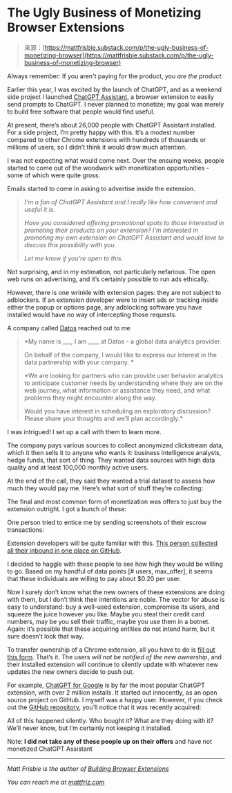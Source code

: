 <!--yml
category: 未分类
date: 2024-05-27 14:47:12
-->

# The Ugly Business of Monetizing Browser Extensions

> 来源：[https://mattfrisbie.substack.com/p/the-ugly-business-of-monetizing-browser](https://mattfrisbie.substack.com/p/the-ugly-business-of-monetizing-browser)

Always remember: If you aren't paying for the product, *you are the product.*

Earlier this year, I was excited by the launch of ChatGPT, and as a weekend side project I launched [ChatGPT Assistant](https://chrome.google.com/webstore/detail/chatgpt-assistant-use-ai/kldepdcdedfibmjnggmolhffdddbphjg), a browser extension to easily send prompts to ChatGPT. I never planned to monetize; my goal was merely to build free software that people would find useful.

At present, there’s about 26,000 people with ChatGPT Assistant installed. For a side project, I’m pretty happy with this. It’s a modest number compared to other Chrome extensions with hundreds of thousands or millions of users, so I didn’t think it would draw much attention.

I was not expecting what would come next. Over the ensuing weeks, people started to come out of the woodwork with monetization opportunities - some of which were quite gross.

Emails started to come in asking to advertise inside the extension.

> *I'm a fan of ChatGPT Assistant and I really like how convenient and useful it is.*
> 
> *Have you considered offering promotional spots to those interested in promoting their products on your extension? I'm interested in promoting my own extension on ChatGPT Assistant and would love to discuss this possibility with you.*
> 
> *Let me know if you're open to this.*

Not surprising, and in my estimation, not particularly nefarious. The open web runs on advertising, and it’s certainly possible to run ads ethically.

However, there is one wrinkle with extension pages: they are not subject to adblockers. If an extension developer were to insert ads or tracking inside either the popup or options page, any adblocking software you have installed would have no way of intercepting those requests.

A company called [Datos](https://datos.live/) reached out to me

> *My name is ___, I am ____ at Datos - a global data analytics provider.
> 
> On behalf of the company, I would like to express our interest in the data partnership with your company. *
> 
> *We are looking for partners who can provide user behavior analytics to anticipate customer needs by understanding where they are on the web journey, what information or assistance they need, and what problems they might encounter along the way.
> 
> Would you have interest in scheduling an exploratory discussion? Please share your thoughts and we'll plan accordingly.*

I was intrigued! I set up a call with them to learn more.

The company pays various sources to collect anonymized clickstream data, which it then sells it to anyone who wants it: business intelligence analysts, hedge funds, that sort of thing. They wanted data sources with high data quality and at least 100,000 monthly active users.

At the end of the call, they said they wanted a trial dataset to assess how much they would pay me. Here’s what sort of stuff they’re collecting:

The final and most common form of monetization was offers to just buy the extension outright. I got a bunch of these:

One person tried to entice me by sending screenshots of their escrow transactions:

Extension developers will be quite familiar with this. [This person collected all their inbound in one place on GitHub](https://github.com/extesy/hoverzoom/discussions/670).

I decided to haggle with these people to see how high they would be willing to go. Based on my handful of data points [# users, max_offer], it seems that these individuals are willing to pay about $0.20 per user.

Now I surely don’t know what the new owners of these extensions are doing with them, but I don’t think their intentions are noble. The vector for abuse is easy to understand: buy a well-used extension, compromise its users, and squeeze the juice however you like. Maybe you steal their credit card numbers, may be you sell their traffic, maybe you use them in a botnet. Again: it’s possible that these acquiring entities do not intend harm, but it sure doesn’t look that way.

To transfer ownership of a Chrome extension, all you have to do is [fill out this form](https://support.google.com/chrome_webstore/contact/one_stop_support). That’s it. The users *will*  *not be notified of the new ownership*, and their installed extension will continue to silently update with whatever new updates the new owners decide to push out.

For example, [ChatGPT for Google](https://chrome.google.com/webstore/detail/chatgpt-for-google/jgjaeacdkonaoafenlfkkkmbaopkbilf) is by far the most popular ChatGPT extension, with over 2 million installs. It started out innocently, as an open source project on GitHub. I myself was a happy user. However, if you check out the [GitHub repository](https://github.com/wong2/chatgpt-google-extension), you’ll notice that it was recently acquired:

All of this happened silently. Who bought it? What are they doing with it? We’ll never know, but I’m certainly not keeping it installed.

Note: **I did not take any of these people up on their offers** and have not monetized ChatGPT Assistant

* * *

*Matt Frisbie is the author of [Building Browser Extensions](https://www.buildingbrowserextensions.com/)*

*You can reach me at [mattfriz.com](https://www.mattfriz.com/)*